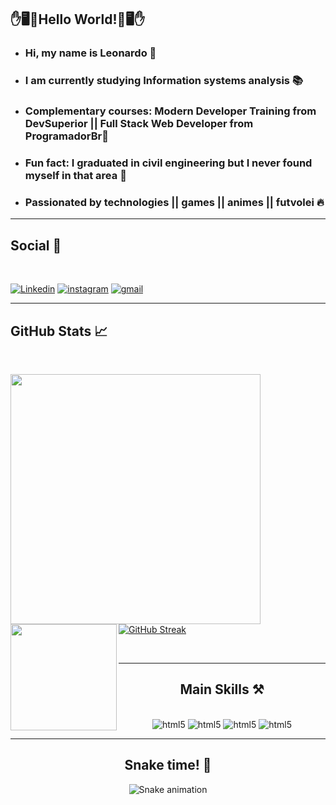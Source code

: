 ## ✋🖥️🚀Hello World!🚀🖥️✋
- ### Hi, my name is Leonardo 👋
- ### I am currently studying Information systems  analysis 📚
- ### Complementary courses: Modern Developer Training from DevSuperior || Full Stack Web Developer from ProgramadorBr🚀
- ### Fun fact: I graduated in civil engineering but I never found myself in that area 👀
- ### Passionated by technologies || games || animes || futvolei 🔥

---
## Social 📌
<br>

[![Linkedin](https://img.shields.io/badge/LinkedIn-0077B5?style=for-the-badge&logo=linkedin&logoColor=white)](https://www.linkedin.com/in/leonardothurm/)
[![instagram](https://img.shields.io/badge/Instagram-E4405F?style=for-the-badge&logo=instagram&logoColor=white)](https://www.instagram.com/leothurm/)
[![gmail](https://img.shields.io/badge/Gmail-D14836?style=for-the-badge&logo=gmail&logoColor=white)](mailto:leonardo.thurm@gmail.com)

---
## GitHub Stats 📈
<br>

<div align="center">
  <div align='center'>
<img align="left" height="400px" src="https://github-readme-stats.vercel.app/api/top-langs/?username=Leothurm&langs_count=8&theme=vision-friendly-dark&hide_border=true">
  </div>
<img align="left" height="170px" src="https://github-readme-stats.vercel.app/api?username=Leothurm&show_icons=true&theme=highcontrast">
    
 <div align="left">
     
[![GitHub Streak](http://github-readme-streak-stats.herokuapp.com?user=Leothurm&theme=highcontrast)](https://git.io/streak-stats)

  </div>
  <br>

---
## Main Skills ⚒️ 
<br>

<div style="display: inline-block">
    <img align-itens="center" alt="html5" src="https://img.shields.io/badge/HTML5-E34F26?style=for-the-badge&logo=html5&logoColor=white"/>
    <img align-itens="center" alt="html5" src="https://img.shields.io/badge/CSS3-1572B6?style=for-the-badge&logo=css3&logoColor=white"/>
    <img align-itens="center" alt="html5" src="https://img.shields.io/badge/JavaScript-F7DF1E?style=for-the-badge&logo=javascript&logoColor=black"/>
    <img align-itens="center" alt="html5" src="https://img.shields.io/badge/Java-ED8B00?style=for-the-badge&logo=java&logoColor=white"/>
</div>

---

## Snake time! 🐍

![Snake animation](https://github.com/Leothurm/Leothurm/blob/output/github-contribution-grid-snake.svg)



